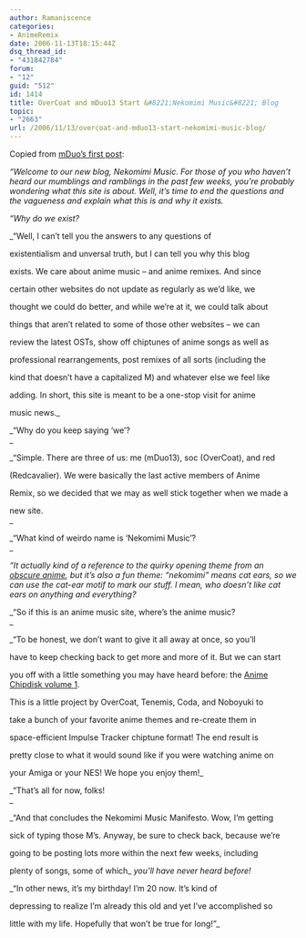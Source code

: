 ```yaml
---
author: Ramaniscence
categories:
- AnimeRemix
date: 2006-11-13T18:15:44Z
dsq_thread_id:
- "431842784"
forum:
- "12"
guid: "512"
id: 1414
title: OverCoat and mDuo13 Start &#8221;Nekomimi Music&#8221; Blog
topic:
- "2663"
url: /2006/11/13/overcoat-and-mduo13-start-nekomimi-music-blog/
---
```


Copied from <a target="_blank" href="http://nekomimimusic.freehostia.com/archives/1-Nekomimi-Music-Manifesto.html">mDuo&#8217;s first post</a>:

_&#8220;Welcome to our new blog, Nekomimi Music. For those of you who haven&#8217;t heard our mumblings and ramblings in the past few weeks, you&#8217;re probably wondering what this site is about. Well, it&#8217;s time to end the questions and the vagueness and explain what this is and why it exists._
  
_&#8220;Why do we exist?_

_&#8220;Well, I can&#8217;t tell you the answers to any questions of
  
existentialism and unversal truth, but I can tell you why this blog
  
exists. We care about anime music &#8211; and anime remixes. And since
  
certain other websites do not update as regularly as we&#8217;d like, we
  
thought we could do better, and while we&#8217;re at it, we could talk about
  
things that aren&#8217;t related to some of those other websites &#8211; we can
  
review the latest OSTs, show off chiptunes of anime songs as well as
  
professional rearrangements, post remixes of all sorts (including the
  
kind that doesn&#8217;t have a capitalized M) and whatever else we feel like
  
adding. In short, this site is meant to be a one-stop visit for anime
  
music news._

_&#8220;Why do you keep saying &#8216;we&#8217;?  
_ 

_&#8220;Simple. There are three of us: me (mDuo13), soc (OverCoat), and red
  
(Redcavalier). We were basically the last active members of Anime
  
Remix, so we decided that we may as well stick together when we made a
  
new site.   
_ 

_&#8220;What kind of weirdo name is &#8216;Nekomimi Music&#8217;?  
_ 

_&#8220;It actually kind of a reference to the quirky opening theme from an [obscure anime](http://www.jvcmusic.co.jp/m-serve/tsukuyomi/), but it&#8217;s also a fun theme: &#8220;nekomimi&#8221; means_ _cat ears, so we can use the cat-ear motif to mark our stuff. I mean, who doesn&#8217;t like cat ears on anything and everything?_

_&#8220;So if this is an anime music site, where&#8217;s the anime music?  
_ 

_&#8220;To be honest, we don&#8217;t want to give it all away at once, so you&#8217;ll
  
have to keep checking back to get more and more of it. But we can start
  
you off with a little something you may have heard before: the [Anime Chipdisk volume 1](http://www.fileden.com/files/2006/11/9/362290/achip_001.zip).
  
This is a little project by OverCoat, Tenemis, Coda, and Noboyuki to
  
take a bunch of your favorite anime themes and re-create them in
  
space-efficient Impulse Tracker chiptune format! The end result is
  
pretty close to what it would sound like if you were watching anime on
  
your Amiga or your NES! We hope you enjoy them!_

_&#8220;That&#8217;s all for now, folks!  
_ 

_&#8220;And that concludes the Nekomimi Music Manifesto. Wow, I&#8217;m getting
  
sick of typing those M&#8217;s. Anyway, be sure to check back, because we&#8217;re
  
going to be posting lots more within the next few weeks, including
  
plenty of songs, some of which_ _you&#8217;ll have never heard before!_

_&#8220;In other news, it&#8217;s my birthday! I&#8217;m 20 now. It&#8217;s kind of
  
depressing to realize I&#8217;m already this old and yet I&#8217;ve accomplished so
  
little with my life. Hopefully that won&#8217;t be true for long!&#8221;_